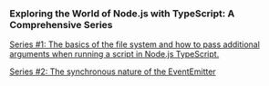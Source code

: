 ### Exploring the World of Node.js with TypeScript: A Comprehensive Series

[Series #1: The basics of the file system and how to pass additional arguments when running a script in Node.js TypeScript.](https://github.com/muneer-ahmed-khan/typescript-node-series/tree/master/series-1)

[Series #2: The synchronous nature of the EventEmitter](https://github.com/muneer-ahmed-khan/typescript-node-series/tree/master/series-2)
